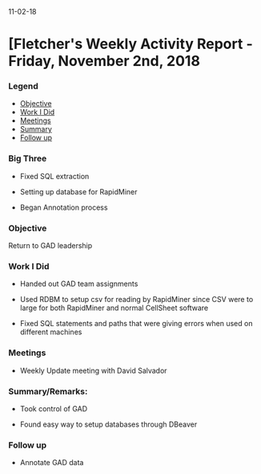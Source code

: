 11-02-18
# [Fletcher's Weekly Activity Report - Friday, November 2nd, 2018
### Legend
 - [Objective](#objective)
 - [Work I Did](#work-i-did)
 - [Meetings](#meetings)
 - [Summary](#summary)
 - [Follow up](#follow-up)

### Big Three

- Fixed SQL extraction

- Setting up database for RapidMiner

- Began Annotation process

### Objective

Return to GAD leadership

### Work I Did

- Handed out GAD team assignments

- Used RDBM to setup csv for reading by RapidMiner since CSV were to large for both RapidMiner and normal CellSheet software

- Fixed SQL statements and paths that were giving errors when used on different machines 

### Meetings

  - Weekly Update meeting with David Salvador

### Summary/Remarks:

- Took control of GAD

- Found easy way to setup databases through DBeaver

### Follow up

- Annotate GAD data
